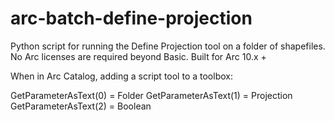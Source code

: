 # arc-batch-define-projection
Python script for running the Define Projection tool on a folder of shapefiles.
No Arc licenses are required beyond Basic.
Built for Arc 10.x +

When in Arc Catalog, adding a script tool to a toolbox:

GetParameterAsText(0) = Folder
GetParameterAsText(1) = Projection
GetParameterAsText(2) = Boolean

